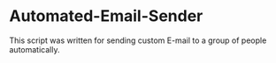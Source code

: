 # Automated-Email-Sender
This script was written for sending custom E-mail to a group of people automatically.

